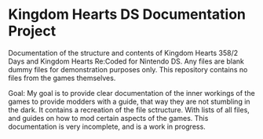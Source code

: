 # Kingdom Hearts DS Documentation Project
Documentation of the structure and contents of Kingdom Hearts 358/2 Days and Kingdom Hearts Re:Coded for Nintendo DS. Any files are blank dummy files for demonstration purposes only. This repository contains no files from the games themselves.

Goal:
My goal is to provide clear documentation of the inner workings of the games to provide modders with a guide, that way they are not stumbling in the dark. It contains a recreation of the file sctructure. With lists of all files, and guides on how to mod certain aspects of the games. This documentation is very incomplete, and is a work in progress.
